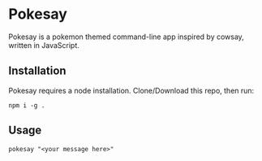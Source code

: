 # Pokesay
Pokesay is a pokemon themed command-line app inspired by cowsay, written in JavaScript.

## Installation
Pokesay requires a node installation. Clone/Download this repo, then run:
```
npm i -g .
```

## Usage
```
pokesay "<your message here>"
```
